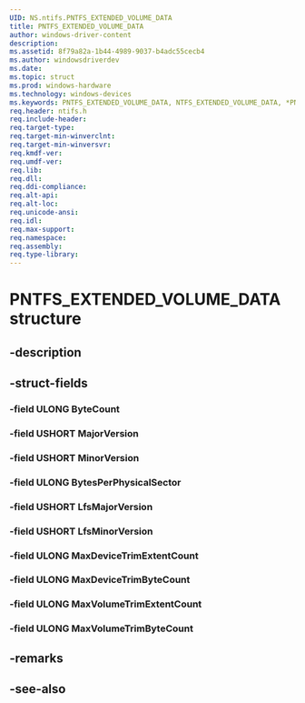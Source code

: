 ```yaml
---
UID: NS.ntifs.PNTFS_EXTENDED_VOLUME_DATA
title: PNTFS_EXTENDED_VOLUME_DATA
author: windows-driver-content
description: 
ms.assetid: 8f79a82a-1b44-4989-9037-b4adc55cecb4
ms.author: windowsdriverdev
ms.date: 
ms.topic: struct
ms.prod: windows-hardware
ms.technology: windows-devices
ms.keywords: PNTFS_EXTENDED_VOLUME_DATA, NTFS_EXTENDED_VOLUME_DATA, *PNTFS_EXTENDED_VOLUME_DATA
req.header: ntifs.h
req.include-header:
req.target-type:
req.target-min-winverclnt:
req.target-min-winversvr:
req.kmdf-ver:
req.umdf-ver:
req.lib:
req.dll:
req.ddi-compliance:
req.alt-api:
req.alt-loc:
req.unicode-ansi:
req.idl:
req.max-support:
req.namespace:
req.assembly:
req.type-library:
---
```


# PNTFS_EXTENDED_VOLUME_DATA structure

## -description



## -struct-fields

### -field ULONG ByteCount			
 	
### -field USHORT MajorVersion			
 	
### -field USHORT MinorVersion			
 	
### -field ULONG BytesPerPhysicalSector			
 	
### -field USHORT LfsMajorVersion			
 	
### -field USHORT LfsMinorVersion			
 	
### -field ULONG MaxDeviceTrimExtentCount			
 	
### -field ULONG MaxDeviceTrimByteCount			
 	
### -field ULONG MaxVolumeTrimExtentCount			
 	
### -field ULONG MaxVolumeTrimByteCount			
 	
## -remarks

## -see-also
